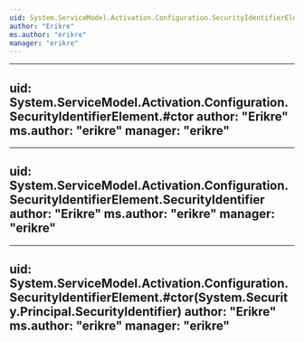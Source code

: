 ```yaml
---
uid: System.ServiceModel.Activation.Configuration.SecurityIdentifierElement
author: "Erikre"
ms.author: "erikre"
manager: "erikre"
---
```


---
uid: System.ServiceModel.Activation.Configuration.SecurityIdentifierElement.#ctor
author: "Erikre"
ms.author: "erikre"
manager: "erikre"
---

---
uid: System.ServiceModel.Activation.Configuration.SecurityIdentifierElement.SecurityIdentifier
author: "Erikre"
ms.author: "erikre"
manager: "erikre"
---

---
uid: System.ServiceModel.Activation.Configuration.SecurityIdentifierElement.#ctor(System.Security.Principal.SecurityIdentifier)
author: "Erikre"
ms.author: "erikre"
manager: "erikre"
---
